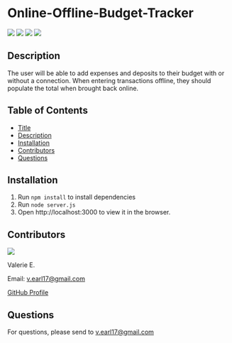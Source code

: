 # Online-Offline-Budget-Tracker

![](https://img.shields.io/badge/node.js%20-brightgreen.svg)
![](https://img.shields.io/badge/npm%20-red.svg)
![](https://img.shields.io/badge/javascript%20-yellow.svg)
![](https://img.shields.io/badge/mongoose%20-success.svg)

## Description

The user will be able to add expenses and deposits to their budget with or without a connection. When entering transactions offline, they should populate the total when brought back online.


## Table of Contents

* [Title](#Title)
* [Description](#Description)
* [Installation](#Installation)
* [Contributors](#Contributors)
* [Questions](#Questions)

## Installation

1. Run `npm install` to install dependencies
2. Run `node server.js`
3. Open http://localhost:3000 to view it in the browser.


## Contributors

![](https://avatars3.githubusercontent.com/u/57978129?v=4&size=100)

Valerie E.

Email: v.earl17@gmail.com

[GitHub Profile](https://github.com/V-Earl)

## Questions

For questions, please send to v.earl17@gmail.com
